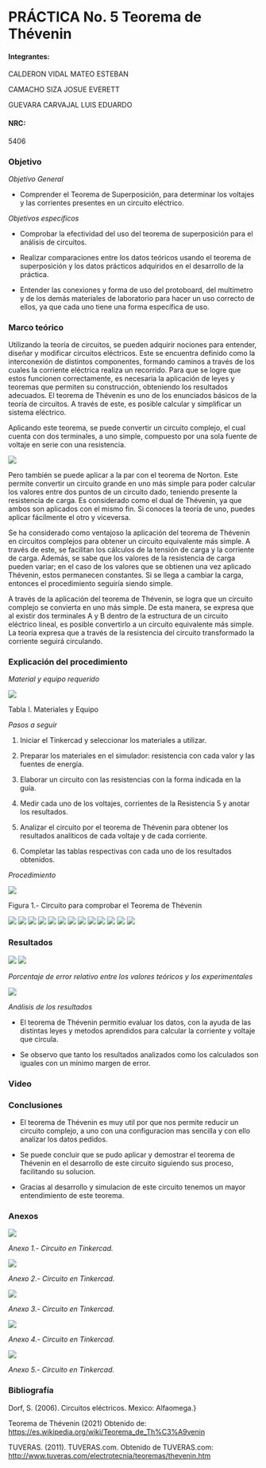 
# PRÁCTICA No. 5 Teorema de Thévenin

#### Integrantes:

CALDERON VIDAL MATEO ESTEBAN

CAMACHO SIZA JOSUE EVERETT

GUEVARA CARVAJAL LUIS EDUARDO

#### NRC:

5406

### Objetivo

*Objetivo General*

- Comprender  el Teorema de Superposición, para determinar los voltajes y las corrientes presentes en un circuito eléctrico.

*Objetivos específicos*

- Comprobar la efectividad del uso del teorema de superposición para el análisis de circuitos.

- Realizar comparaciones entre los datos teóricos usando el teorema de superposición y los datos prácticos adquiridos en el desarrollo de la práctica.

- Entender las conexiones y forma de uso del protoboard, del multímetro y de los   demás materiales de laboratorio para hacer un uso correcto de ellos, ya que cada uno tiene una forma específica de uso.

### Marco teórico

Utilizando la teoría de circuitos, se pueden adquirir nociones para entender, diseñar y modificar circuitos eléctricos. Este se encuentra definido como la interconexión de distintos componentes, formando caminos a través de los cuales la corriente eléctrica realiza un recorrido. Para que se logre que estos funcionen correctamente, es necesaria la aplicación de leyes y teoremas que permiten su construcción, obteniendo los resultados adecuados. El teorema de Thévenin es uno de los enunciados básicos de la teoría de circuitos. A través de este, es posible calcular y simplificar un sistema eléctrico.

Aplicando este teorema, se puede convertir un circuito complejo, el cual cuenta con dos terminales, a uno simple, compuesto por una sola fuente de voltaje en serie con una resistencia.

<img src="Imagenes/theve.jpg">

Pero también se puede aplicar a la par con el teorema de Norton. Este permite convertir un circuito grande en uno más simple para poder calcular los valores entre dos puntos de un circuito dado, teniendo presente la resistencia de carga. Es considerado como el dual de Thévenin, ya que ambos son aplicados con el mismo fin. Si conoces la teoría de uno, puedes aplicar fácilmente el otro y viceversa.

Se ha considerado como ventajoso la aplicación del teorema de Thévenin en circuitos complejos para obtener un circuito equivalente más simple. A través de este, se facilitan los cálculos de la tensión de carga y la corriente de carga. Además, se sabe que los valores de la resistencia de carga pueden variar; en el caso de los valores que se obtienen una vez aplicado Thévenin, estos permanecen constantes. Si se llega a cambiar la carga, entonces el procedimiento seguiría siendo simple.

A través de la aplicación del teorema de Thévenin, se logra que un circuito complejo se convierta en uno más simple. De esta manera, se expresa que al existir dos terminales A y B dentro de la estructura de un circuito eléctrico lineal, es posible convertirlo a un circuito equivalente más simple. La teoría expresa que a través de la resistencia del circuito transformado la corriente seguirá circulando.

### Explicación del procedimiento

*Material y equipo requerido*

<img src="Imagenes/tabla1.jpg">

Tabla I. Materiales y Equipo

*Pasos a seguir*

1. Iniciar el Tinkercad y seleccionar los materiales a utilizar.

2. Preparar los materiales en el simulador: resistencia con cada valor y las fuentes de energía.

3. Elaborar un circuito con las resistencias con la forma indicada en la guía.

4. Medir cada uno de los voltajes, corrientes de la Resistencia 5 y anotar los resultados.

5. Analizar el circuito por el teorema de Thévenin para obtener los resultados analíticos de cada voltaje y de cada corriente.

6. Completar las tablas respectivas con cada uno de los resultados obtenidos.

*Procedimiento*

<img src="Imagenes/circuito1.jpg">

Figura 1.- Circuito para comprobar el Teorema de Thévenin

<img src="Imagenes/circuito.jpeg">

<img src="Imagenes/circuito1.jpeg">

<img src="Imagenes/circuitor.jpeg">

<img src="Imagenes/circuit.jpeg">

<img src="Imagenes/circuit2.jpeg">

<img src="Imagenes/circuit3.jpeg">        

<img src="Imagenes/calculo1.jpg">

<img src="Imagenes/circuir.jpeg">

<img src="Imagenes/circui2.jpeg">

<img src="Imagenes/circui3.jpeg">

<img src="Imagenes/circui4.jpeg">

<img src="Imagenes/circu.jpeg">

<img src="Imagenes/circu2.jpeg">

### Resultados

<img src="Imagenes/tablaA.jpeg">

<img src="Imagenes/tablaB.jpeg">

*Porcentaje de error relativo entre los valores teóricos y los experimentales*

<img src="Imagenes/error.jpg">

*Análisis de los resultados*

- El teorema de Thévenin permitio evaluar los datos, con la ayuda de las distintas leyes y metodos aprendidos para calcular la corriente y voltaje que circula.

- Se observo que tanto los resultados analizados como los calculados son iguales con un mínimo margen de error.

### Video

### Conclusiones

- El teorema de Thévenin es muy util por que  nos  permite  reducir  un  circuito complejo, a uno con una configuracion mas sencilla y con ello analizar los datos pedidos.

- Se puede concluir que se pudo aplicar y demostrar el teorema de Thévenin en el desarrollo de este circuito siguiendo sus proceso, facilitando su solucion.

- Gracias al desarrollo y simulacion de este circuito tenemos un mayor entendimiento de este teorema.

### Anexos

<img src="Imagenes/anexo1.jpeg">

*Anexo 1.- Circuito en Tinkercad.*

<img src="Imagenes/anexo2.jpeg">

*Anexo 2.- Circuito en Tinkercad.*

<img src="Imagenes/anexo3.jpeg">

*Anexo 3.- Circuito en Tinkercad.*

<img src="Imagenes/anexo4.jpeg">

*Anexo 4.- Circuito en Tinkercad.*

<img src="Imagenes/anexo5.jpeg">

*Anexo 5.- Circuito en Tinkercad.*

### Bibliografía

Dorf,  S.  (2006).  Circuitos eléctricos. Mexico: Alfaomega.}  

Teorema  de  Thévenin (2021)  Obtenido de: https://es.wikipedia.org/wiki/Teorema_de_Th%C3%A9venin  

TUVERAS. (2011). TUVERAS.com. Obtenido de TUVERAS.com: http://www.tuveras.com/electrotecnia/teoremas/thevenin.htm

